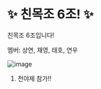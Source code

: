 # ✨ 친목조 6조! ✨

친목조 6조입니다!

멤버: 상연, 재영, 태호, 연우

![image](https://github.com/gdsc-kaist/chinmokjo-6/assets/71117066/aafbad42-6bc3-4f9c-9295-3863bb193526)

1. 전야제 참가!!
